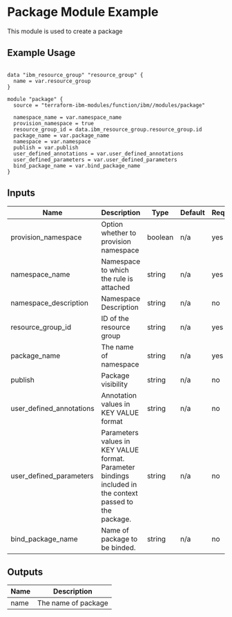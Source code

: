 # Package Module Example

This module is used to create a package

## Example Usage
```

data "ibm_resource_group" "resource_group" {
  name = var.resource_group
}

module "package" {
  source = "terraform-ibm-modules/function/ibm//modules/package"

  namespace_name = var.namespace_name
  provision_namespace = true
  resource_group_id = data.ibm_resource_group.resource_group.id
  package_name = var.package_name
  namespace = var.namespace
  publish = var.publish
  user_defined_annotations = var.user_defined_annotations
  user_defined_parameters = var.user_defined_parameters
  bind_package_name = var.bind_package_name
}
```

<!-- BEGINNING OF PRE-COMMIT-TERRAFORM DOCS HOOK -->

## Inputs

| Name                              | Description                                           | Type   | Default | Required |
|-----------------------------------|-------------------------------------------------------|--------|---------|----------|
| provision_namespace| Option whether to provision namespace | boolean | n/a | yes |
| namespace_name | Namespace to which the rule is attached | string | n/a | yes |
| namespace_description | Namespace Description | string | n/a | no |
| resource\_group\_id | ID of the resource group | string | n/a | yes |
| package_name | The name of namespace | string | n/a | yes |
| publish | Package visibility | string | n/a | no |
| user\_defined\_annotations | Annotation values in KEY VALUE format | string | n/a | no |
| user\_defined\_parameters | Parameters values in KEY VALUE format. Parameter bindings included in the context passed to the package. | string | n/a | no |
| bind_package_name | Name of package to be binded. | string | n/a | no |

## Outputs

| Name | Description |
|------|-------------|
| name | The name of package |

<!-- END OF PRE-COMMIT-TERRAFORM DOCS HOOK -->